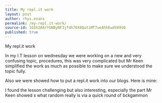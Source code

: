 ```yaml
---
title: My repl.it work
layout: post
author: rhys.evans
permalink: /my-repl.it-work/
source-id: 1GSh2A6rYGNByNF3jfdh70X8QutiMT7ueAhhEwdV09SQ
published: true
---
```

My repl.it work

In my I.T lesson on wednesday we were working on a new and very confusing topic, procedures, this was very complicated but Mr Keen simplified the work as much as possible to make sure we understood the topic fully.

Also we were showed how to put a repl.it work into our blogs. Here is mine:

I found the lesson challenging but also interesting, especially the part Mr Keen showed s what random really is via a quick round of bckgammon

